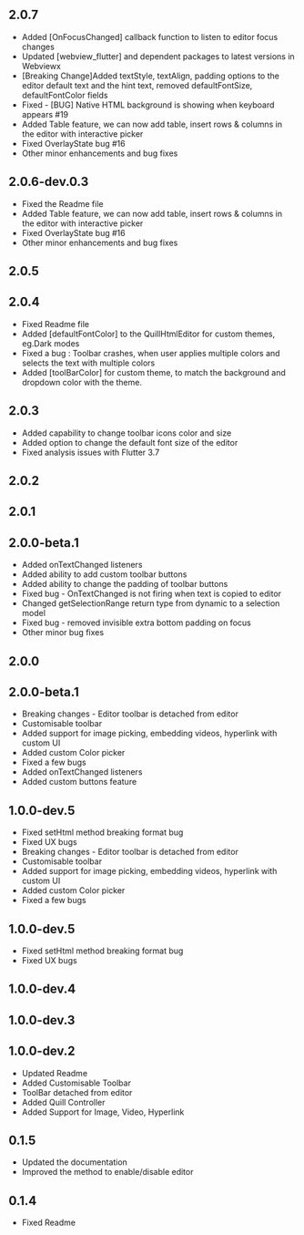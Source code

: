 ## 2.0.7
- Added [OnFocusChanged] callback function to listen to editor focus changes
- Updated [webview_flutter] and dependent packages to latest versions in Webviewx
- [Breaking Change]Added textStyle, textAlign, padding options to the editor default text and 
   the hint text, removed defaultFontSize, defaultFontColor fields
- Fixed - [BUG] Native HTML background is showing when keyboard appears #19
- Added Table feature, we can now add table, insert rows & columns in the editor with interactive picker 
- Fixed OverlayState bug #16
- Other minor enhancements and bug fixes


## 2.0.6-dev.0.3

- Fixed the Readme file 
- Added Table feature, we can now add table, insert rows & columns in the editor with interactive picker 
- Fixed OverlayState bug #16 
- Other minor enhancements and bug fixes


## 2.0.5
## 2.0.4
- Fixed Readme file 
- Added [defaultFontColor] to the QuillHtmlEditor for custom themes, eg.Dark modes 
- Fixed a bug : Toolbar crashes, when user applies multiple colors and selects the text with multiple colors 
- Added [toolBarColor] for custom theme, to match the background and dropdown color with the theme.


## 2.0.3
- Added capability to change toolbar icons color and size 
- Added option to change the default font size of the editor 
- Fixed analysis issues with Flutter 3.7


## 2.0.2
## 2.0.1
## 2.0.0-beta.1
- Added onTextChanged listeners
- Added ability to add custom toolbar buttons
- Added ability to change the padding of toolbar buttons
- Fixed bug - OnTextChanged is not firing when text is copied to editor
- Changed getSelectionRange return type from dynamic to a selection model
- Fixed bug - removed invisible extra bottom padding on focus
- Other minor bug fixes


## 2.0.0
## 2.0.0-beta.1

- Breaking changes - Editor toolbar is detached from editor
- Customisable toolbar
- Added support for image picking, embedding videos, hyperlink with custom UI
- Added custom Color picker
- Fixed a few bugs
- Added onTextChanged listeners
- Added custom buttons feature


## 1.0.0-dev.5

- Fixed setHtml method breaking format bug
- Fixed UX bugs
- Breaking changes - Editor toolbar is detached from editor
- Customisable toolbar
- Added support for image picking, embedding videos, hyperlink with custom UI
- Added custom Color picker
- Fixed a few bugs


## 1.0.0-dev.5

- Fixed setHtml method breaking format bug
- Fixed UX bugs


## 1.0.0-dev.4
## 1.0.0-dev.3
## 1.0.0-dev.2

- Updated Readme
- Added Customisable Toolbar
- ToolBar detached from editor
- Added Quill Controller
- Added Support for Image, Video, Hyperlink


## 0.1.5

- Updated the documentation
- Improved the method to enable/disable editor


## 0.1.4

- Fixed Readme







